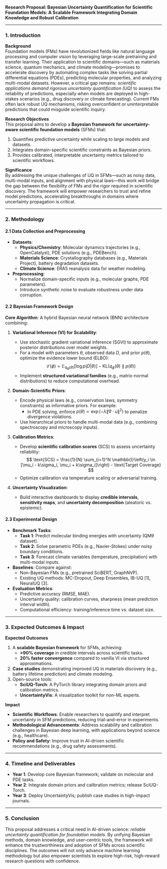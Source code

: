 **Research Proposal: Bayesian Uncertainty Quantification for Scientific Foundation Models: A Scalable Framework Integrating Domain Knowledge and Robust Calibration**  

---

### 1. **Introduction**  

**Background**  
Foundation models (FMs) have revolutionized fields like natural language processing and computer vision by leveraging large-scale pretraining and transfer learning. Their application to scientific domains—such as materials science, quantum mechanics, and climate modeling—promises to accelerate discovery by automating complex tasks like solving partial differential equations (PDEs), predicting molecular properties, and analyzing multi-modal datasets. However, a critical gap remains: *scientific applications demand rigorous uncertainty quantification (UQ)* to assess the reliability of predictions, especially when models are deployed in high-stakes scenarios (e.g., drug discovery or climate forecasting). Current FMs often lack robust UQ mechanisms, risking overconfident or uninterpretable predictions that could misguide scientific inquiry.  

**Research Objectives**  
This proposal aims to develop a **Bayesian framework for uncertainty-aware scientific foundation models** (SFMs) that:  
1. Quantifies predictive uncertainty while scaling to large models and datasets.  
2. Integrates domain-specific scientific constraints as Bayesian priors.  
3. Provides calibrated, interpretable uncertainty metrics tailored to scientific workflows.  

**Significance**  
By addressing the unique challenges of UQ in SFMs—such as noisy data, multi-modal inputs, and alignment with physical laws—this work will bridge the gap between the flexibility of FMs and the rigor required in scientific discovery. The framework will empower researchers to trust and refine model predictions, accelerating breakthroughs in domains where uncertainty propagation is critical.  

---

### 2. **Methodology**  

#### **2.1 Data Collection and Preprocessing**  
- **Datasets**:  
  - **Physics/Chemistry**: Molecular dynamics trajectories (e.g., OpenCatalyst), PDE solutions (e.g., PDEBench).  
  - **Materials Science**: Crystallography databases (e.g., Materials Project), battery degradation datasets.  
  - **Climate Science**: ERA5 reanalysis data for weather modeling.  
- **Preprocessing**:  
  - Normalize domain-specific inputs (e.g., molecular graphs, PDE parameters).  
  - Introduce synthetic noise to evaluate robustness under data corruption.  

#### **2.2 Bayesian Framework Design**  
**Core Algorithm**: A hybrid Bayesian neural network (BNN) architecture combining:  
1. **Variational Inference (VI) for Scalability**:  
   - Use stochastic gradient variational inference (SGVI) to approximate posterior distributions over model weights.  
   - For a model with parameters $\theta$, observed data $D$, and prior $p(\theta)$, optimize the evidence lower bound (ELBO):  
     $$  
     \mathcal{L}(\phi) = \mathbb{E}_{q_\phi(\theta)}[\log p(D|\theta)] - \text{KL}(q_\phi(\theta) \parallel p(\theta))  
     $$  
   - Implement **structured variational families** (e.g., matrix-normal distributions) to reduce computational overhead.  

2. **Domain-Scientific Priors**:  
   - Encode physical laws (e.g., conservation laws, symmetry constraints) as informative priors. For example:  
     - In PDE solving, enforce $p(\theta) \propto \exp(-\lambda \|\nabla \cdot u\|^2)$ to penalize divergence violations.  
   - Use hierarchical priors to handle multi-modal data (e.g., combining spectroscopy and microscopy inputs).  

3. **Calibration Metrics**:  
   - Develop **scientific calibration scores** (SCS) to assess uncertainty reliability:  
     $$  
     \text{SCS} = \frac{1}{N} \sum_{i=1}^N \mathbb{I}\left(y_i \in [\mu_i - k\sigma_i, \mu_i + k\sigma_i]\right) - \text{Target Coverage}  
     $$  
   - Optimize calibration via temperature scaling or adversarial training.  

4. **Uncertainty Visualization**:  
   - Build interactive dashboards to display **credible intervals**, **sensitivity maps**, and **uncertainty decomposition** (aleatoric vs. epistemic).  

#### **2.3 Experimental Design**  
- **Benchmark Tasks**:  
  - **Task 1**: Predict molecular binding energies with uncertainty (QM9 dataset).  
  - **Task 2**: Solve parametric PDEs (e.g., Navier-Stokes) under noisy boundary conditions.  
  - **Task 3**: Forecast climate variables (temperature, precipitation) with multi-modal inputs.  
- **Baselines**: Compare against:  
  - Non-Bayesian FMs (e.g., pretrained SciBERT, GraphNVP).  
  - Existing UQ methods: MC-Dropout, Deep Ensembles, IB-UQ [1], NeuralUQ [3].  
- **Evaluation Metrics**:  
  - Predictive accuracy (RMSE, MAE).  
  - Uncertainty quality: calibration curves, sharpness (mean prediction interval width).  
  - Computational efficiency: training/inference time vs. dataset size.  

---

### 3. **Expected Outcomes & Impact**  

**Expected Outcomes**  
1. A **scalable Bayesian framework** for SFMs, achieving:  
   - **>90% coverage** in credible intervals across scientific tasks.  
   - **20% faster convergence** compared to vanilla VI via structured approximations.  
2. **Case studies** demonstrating improved UQ in materials discovery (e.g., battery lifetime prediction) and climate modeling.  
3. Open-source tools:  
   - **SciUQ-Torch**: A PyTorch library integrating domain priors and calibration metrics.  
   - **UncertaintyVis**: A visualization toolkit for non-ML experts.  

**Impact**  
- **Scientific Workflows**: Enable researchers to quantify and interpret uncertainty in SFM predictions, reducing trial-and-error in experiments.  
- **Methodological Advancements**: Address scalability and calibration challenges in Bayesian deep learning, with applications beyond science (e.g., healthcare).  
- **Policy and Safety**: Improve trust in AI-driven scientific recommendations (e.g., drug safety assessments).  

---

### 4. **Timeline and Deliverables**  
- **Year 1**: Develop core Bayesian framework; validate on molecular and PDE tasks.  
- **Year 2**: Integrate domain priors and calibration metrics; release SciUQ-Torch.  
- **Year 3**: Deploy UncertaintyVis; publish case studies in high-impact journals.  

---

### 5. **Conclusion**  
This proposal addresses a critical need in AI-driven science: *reliable uncertainty quantification for foundation models*. By unifying Bayesian methods, domain knowledge, and user-centric tools, the framework will enhance the trustworthiness and adoption of SFMs across scientific disciplines. The outcomes will not only advance machine learning methodology but also empower scientists to explore high-risk, high-reward research questions with confidence.